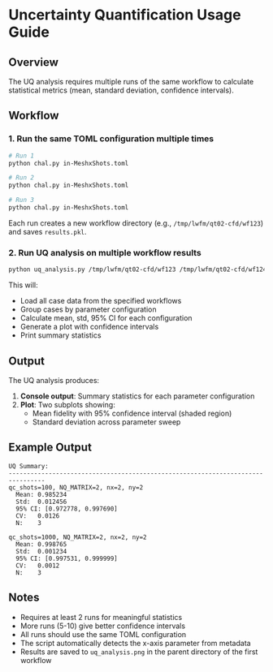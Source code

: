 # Uncertainty Quantification Usage Guide

## Overview

The UQ analysis requires multiple runs of the same workflow to calculate statistical metrics (mean, standard deviation, confidence intervals).

## Workflow

### 1. Run the same TOML configuration multiple times

```bash
# Run 1
python chal.py in-MeshxShots.toml

# Run 2
python chal.py in-MeshxShots.toml

# Run 3
python chal.py in-MeshxShots.toml
```

Each run creates a new workflow directory (e.g., `/tmp/lwfm/qt02-cfd/wf123`) and saves `results.pkl`.

### 2. Run UQ analysis on multiple workflow results

```bash
python uq_analysis.py /tmp/lwfm/qt02-cfd/wf123 /tmp/lwfm/qt02-cfd/wf124 /tmp/lwfm/qt02-cfd/wf125
```

This will:
- Load all case data from the specified workflows
- Group cases by parameter configuration
- Calculate mean, std, 95% CI for each configuration
- Generate a plot with confidence intervals
- Print summary statistics

## Output

The UQ analysis produces:

1. **Console output**: Summary statistics for each parameter configuration
2. **Plot**: Two subplots showing:
   - Mean fidelity with 95% confidence interval (shaded region)
   - Standard deviation across parameter sweep

## Example Output

```
UQ Summary:
--------------------------------------------------------------------------------
qc_shots=100, NQ_MATRIX=2, nx=2, ny=2
  Mean: 0.985234
  Std:  0.012456
  95% CI: [0.972778, 0.997690]
  CV:   0.0126
  N:    3

qc_shots=1000, NQ_MATRIX=2, nx=2, ny=2
  Mean: 0.998765
  Std:  0.001234
  95% CI: [0.997531, 0.999999]
  CV:   0.0012
  N:    3
```

## Notes

- Requires at least 2 runs for meaningful statistics
- More runs (5-10) give better confidence intervals
- All runs should use the same TOML configuration
- The script automatically detects the x-axis parameter from metadata
- Results are saved to `uq_analysis.png` in the parent directory of the first workflow

